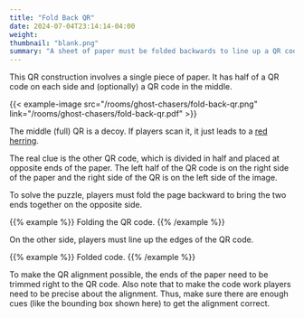 ```yaml
---
title: "Fold Back QR"
date: 2024-07-04T23:14:14-04:00
weight:
thumbnail: "blank.png"
summary: "A sheet of paper must be folded backwards to line up a QR code."
---
```


This QR construction involves a single piece of paper. It has half of a QR
code on each side and (optionally) a QR code in the middle.

{{< example-image
    src="/rooms/ghost-chasers/fold-back-qr.png" 
    link="/rooms/ghost-chasers/fold-back-qr.pdf" >}}

The middle (full) QR is a decoy. If players scan it, it just leads to a
[red herring].

The real clue is the other QR code, which is divided in half and placed at
opposite ends of the paper. The left half of the QR code is on the right
side of the paper and the right side of the QR is on the left side of the
image.

To solve the puzzle, players must fold the page backward to bring the two
ends together on the opposite side.

{{% example %}}
Folding the QR code.
{{% /example %}}

On the other side, players must line up the edges of the QR code.

{{% example %}}
Folded code.
{{% /example %}}

To make the QR alignment possible, the ends of the paper need to be trimmed
right to the QR code. Also note that to make the code work players need to
be precise about the alignment. Thus, make sure there are enough cues (like
the bounding box shown here) to get the alignment correct.


[red herring]: /puzzles/misdirection/red-herring
